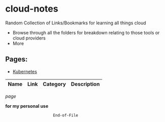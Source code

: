 # cloud-notes

Random Collection of Links/Bookmarks for learning all things cloud

- Browse through all the folders for breakdown relating to those tools or cloud providers
- More




<!-- Task -->

## Pages:
- [Kubernetes](kubernetes/k8s-notes.md)


<!-- Italic -->
<!-- Bold -->

<!-- Table -->

| Name    | Link     | Category | Description |
| ------- | -------- | -------- | ----------- |  


<!--italic-->
*page*

<!-- bold here -->
__for my personal use__ 


```bash
                     End-of-File
``` 